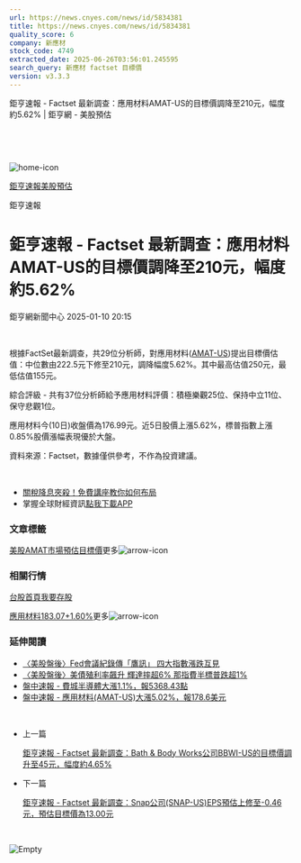 ```yaml
---
url: https://news.cnyes.com/news/id/5834381
title: https://news.cnyes.com/news/id/5834381
quality_score: 6
company: 新應材
stock_code: 4749
extracted_date: 2025-06-26T03:56:01.245595
search_query: 新應材 factset 目標價
version: v3.3.3
---
```


鉅亨速報 - Factset 最新調查：應用材料AMAT-US的目標價調降至210元，幅度約5.62% | 鉅亨網 - 美股預估

‌

‌

![home-icon](/assets/icons/breadCrumb/symbol-icon-home.svg)

[鉅亨速報](/news/cat/anue_live)[美股預估](/news/cat/us_forecast)

鉅亨速報

# 鉅亨速報 - Factset 最新調查：應用材料AMAT-US的目標價調降至210元，幅度約5.62%

鉅亨網新聞中心 2025-01-10 20:15

‌

根據FactSet最新調查，共29位分析師，對應用材料([AMAT-US](https://invest.cnyes.com/usstock/detail/AMAT))提出目標價估值：中位數由222.5元下修至210元，調降幅度5.62%。其中最高估值250元，最低估值155元。

綜合評級 - 共有37位分析師給予應用材料評價：積極樂觀25位、保持中立11位、保守悲觀1位。

應用材料今(10日)收盤價為176.99元。近5日股價上漲5.62%，標普指數上漲0.85%股價漲幅表現優於大盤。

資料來源：Factset，數據僅供參考，不作為投資建議。

‌

* [關稅降息夾殺！免費講座教你如何布局](https://events.cnyes.com/rsc2025H2-35584?utm_source=anue&utm_medium=usstocks_end)
* 掌握全球財經資訊[點我下載APP](http://www.cnyes.com/app/?utm_source=mweb&utm_medium=HamMenuBanner&utm_campaign=fixed&utm_content=entr)

### 文章標籤

[美股](https://news.cnyes.com/tag/美股 "美股")[AMAT](https://news.cnyes.com/tag/AMAT "AMAT")[市場預估](https://news.cnyes.com/tag/市場預估 "市場預估")[目標價](https://news.cnyes.com/tag/目標價 "目標價")更多![arrow-icon](/assets/icons/arrows/arrow-down.svg)

### 相關行情

[台股首頁](https://www.cnyes.com/twstock)[我要存股](https://supr.link/8OHaU)

[應用材料183.07+1.60%](https://invest.cnyes.com/usstock/detail/AMAT)更多![arrow-icon](/assets/icons/arrows/arrow-down.svg)

### 延伸閱讀

* [〈美股盤後〉Fed會議紀錄傳「鷹訊」 四大指數漲跌互見](/news/id/5830535)
* [〈美股盤後〉美債殖利率飆升 輝達摔超6% 那指費半標普跌超1%](/news/id/5829023)
* [盤中速報 - 費城半導體大漲1.1%，報5368.43點](/news/id/5828952)
* [盤中速報 - 應用材料(AMAT-US)大漲5.02%，報178.6美元](/news/id/5827623)

‌

* 上一篇

  [鉅亨速報 - Factset 最新調查：Bath & Body Works公司BBWI-US的目標價調升至45元，幅度約4.65%](/news/id/5834445)
* 下一篇

  [鉅亨速報 - Factset 最新調查：Snap公司(SNAP-US)EPS預估上修至-0.46元，預估目標價為13.00元](/news/id/5832295)

‌

![Empty](/assets/icons/skeleton/empty-image.svg)

‌